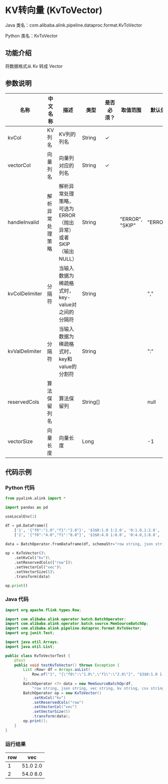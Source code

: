 # KV转向量 (KvToVector)
Java 类名：com.alibaba.alink.pipeline.dataproc.format.KvToVector

Python 类名：KvToVector


## 功能介绍
将数据格式从 Kv 转成 Vector


## 参数说明

| 名称 | 中文名称 | 描述 | 类型 | 是否必须？ | 取值范围 | 默认值 |
| --- | --- | --- | --- | --- | --- | --- |
| kvCol | KV列名 | KV列的列名 | String | ✓ |  |  |
| vectorCol | 向量列名 | 向量列对应的列名 | String | ✓ |  |  |
| handleInvalid | 解析异常处理策略 | 解析异常处理策略，可选为ERROR（抛出异常）或者SKIP（输出NULL） | String |  | "ERROR", "SKIP" | "ERROR" |
| kvColDelimiter | 分隔符 | 当输入数据为稀疏格式时，key-value对之间的分隔符 | String |  |  | "," |
| kvValDelimiter | 分隔符 | 当输入数据为稀疏格式时，key和value的分割符 | String |  |  | ":" |
| reservedCols | 算法保留列名 | 算法保留列 | String[] |  |  | null |
| vectorSize | 向量长度 | 向量长度 | Long |  |  | -1 |

## 代码示例
### Python 代码
```python
from pyalink.alink import *

import pandas as pd

useLocalEnv(1)

df = pd.DataFrame([
    ['1', '{"f0":"1.0","f1":"2.0"}', '$3$0:1.0 1:2.0', '0:1.0,1:2.0', '1.0,2.0', 1.0, 2.0],
    ['2', '{"f0":"4.0","f1":"8.0"}', '$3$0:4.0 1:8.0', '0:4.0,1:8.0', '4.0,8.0', 4.0, 8.0]])

data = BatchOperator.fromDataframe(df, schemaStr="row string, json string, vec string, kv string, csv string, f0 double, f1 double")
 
op = KvToVector()\
    .setKvCol("kv")\
    .setReservedCols(["row"])\
    .setVectorCol("vec")\
    .setVectorSize(5)\
    .transform(data)

op.print()
```
### Java 代码
```java
import org.apache.flink.types.Row;

import com.alibaba.alink.operator.batch.BatchOperator;
import com.alibaba.alink.operator.batch.source.MemSourceBatchOp;
import com.alibaba.alink.pipeline.dataproc.format.KvToVector;
import org.junit.Test;

import java.util.Arrays;
import java.util.List;

public class KvToVectorTest {
	@Test
	public void testKvToVector() throws Exception {
		List <Row> df = Arrays.asList(
			Row.of("1", "{\"f0\":\"1.0\",\"f1\":\"2.0\"}", "$3$0:1.0 1:2.0", "0:1.0,1:2.0", "1.0,2.0", 1.0, 2.0)
		);
		BatchOperator <?> data = new MemSourceBatchOp(df,
			"row string, json string, vec string, kv string, csv string, f0 double, f1 double");
		BatchOperator op = new KvToVector()
			.setKvCol("kv")
			.setReservedCols("row")
			.setVectorCol("vec")
			.setVectorSize(5)
			.transform(data);
		op.print();
	}
}
```

### 运行结果
    
|row|vec|
|---|-----|
|1|$5$1.0 2.0|
|2|$5$4.0 8.0|
    
